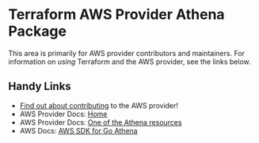 # Terraform AWS Provider Athena Package

This area is primarily for AWS provider contributors and maintainers. For information on _using_ Terraform and the AWS provider, see the links below.

## Handy Links

* [Find out about contributing](https://hashicorp.github.io/terraform-provider-aws/#contribute) to the AWS provider!
* AWS Provider Docs: [Home](https://registry.terraform.io/providers/hashicorp/aws/latest/docs)
* AWS Provider Docs: [One of the Athena resources](https://registry.terraform.io/providers/hashicorp/aws/latest/docs/resources/athena_database)
* AWS Docs: [AWS SDK for Go Athena](https://docs.aws.amazon.com/sdk-for-go/api/service/athena/)
